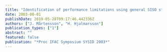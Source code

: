 ```yaml
---
title: "Identification of performance limitations using general SISO structures"
date: 2003-00-01
publishDate: 2019-05-28T09:17:46.442336Z
authors: ["J. Mårtensson", "H. Hjalmarsson"]
publication_types: ["1"]
abstract: ""
featured: false
publication: "*Proc IFAC Symposium SYSID 2003*"
---
```


